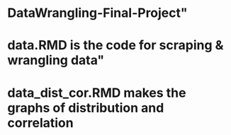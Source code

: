 # DataWrangling-Final-Project"
# data.RMD is the code for scraping & wrangling data" 
# data_dist_cor.RMD makes the graphs of distribution and correlation
